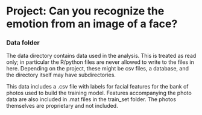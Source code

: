 # Project: Can you recognize the emotion from an image of a face?

### Data folder

The data directory contains data used in the analysis. This is treated as read only; in particular the R/python files are never allowed to write to the files in here. Depending on the project, these might be csv files, a database, and the directory itself may have subdirectories.

This data includes a .csv file with labels for facial features for the bank of photos used to build the training model. 
Features accompanying the photo data are also included in .mat files in the train_set folder. The photos themselves are proprietary and not included.
